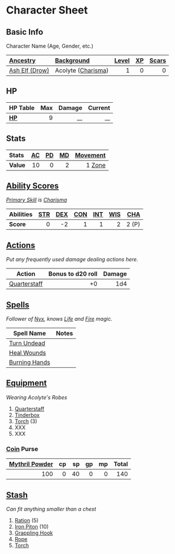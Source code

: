 # Character Sheet

## Basic Info

Character Name (Age, Gender, etc.)

| [Ancestry](../../Player%20Characters/Ancenstries/Ancestry.md)                                  | [Background](../../Player%20Characters/Backgrounds/Background.md)                  | [Level](../../Player%20Characters/Progression/Level.md) | [XP](../../Player%20Characters/Progression/Experience%20Points.md) | [Scars](../../Player%20Characters/Progression/Scars.md) |
| :--------------------------------------------------------------------------------------------- | :--------------------------------------------------------------------------------- | ---------------------------------------------------------------: | --------------------------------------------------------------------------: | ---------------------------------------------------------------: |
| [Ash Elf (Drow)](../../Player%20Characters/Ancenstries/The%20People%20of%20Mithrinia/Elves.md) | Acolyte ([Charisma](../../Player%20Characters/The%20Ability%20Scores/Charisma.md)) |                                                                1 |                                                                           0 |                                                                0 |

## HP

| **HP Table**                                                             | Max | Damage | Current |
| :----------------------------------------------------------------------- | --: | -----: | ------: |
| **[HP](../../Player%20Characters/Derived%20Statistics/Hit%20Points.md)** |   9 |     __ |      __ |

## Stats

| Stats     | [AC](../../Player%20Characters/Derived%20Statistics/Armor%20Class.md) | [PD](../../Player%20Characters/Derived%20Statistics/Physical%20Defense.md) | [MD](../../Player%20Characters/Derived%20Statistics/Mental%20Defense.md) |      [Movement](../../Game%20Procedures/Combat/Movement.md) |
| :-------- | --------------------------------------------------------------------: | -------------------------------------------------------------------------: | -----------------------------------------------------------------------: | ----------------------------------------------------------: |
| **Value** |                                                                    10 |                                                                          0 |                                                                        2 | 1 [Zone](../../Game%20Procedures/Core%20Procedures/Zone.md) |

## [Ability Scores](../../Player%20Characters/The%20Ability%20Scores/Ability%20Scores.md)

*[Primary Skill](../../Player%20Characters/Backgrounds/Primary%20Skill.md) is [Charisma](../../Player%20Characters/The%20Ability%20Scores/Charisma.md)*

| Abilities | [STR](../../Player%20Characters/The%20Ability%20Scores/Strength.md) | [DEX](../../Player%20Characters/The%20Ability%20Scores/Dexterity.md) | [CON](../../Player%20Characters/The%20Ability%20Scores/Constitution.md) | [INT](../../Player%20Characters/The%20Ability%20Scores/Intelligence.md) | [WIS](../../Player%20Characters/The%20Ability%20Scores/Wisdom.md)<br> | [CHA](../../Player%20Characters/The%20Ability%20Scores/Charisma.md)<br> |
| :-------- | ------------------------------------------------------------------: | -------------------------------------------------------------------: | ----------------------------------------------------------------------: | ----------------------------------------------------------------------: | --------------------------------------------------------------------: | ----------------------------------------------------------------------: |
| **Score** |                                                                   0 |                                                                   -2 |                                                                       1 |                                                                       1 |                                                                     2 |                                                                   2 (P) |

## [Actions](../../Game%20Procedures/Core%20Procedures/Action.md)

*Put any frequently used damage dealing actions here.*

| Action                                                                                      | Bonus to d20 roll | Damage |
| ------------------------------------------------------------------------------------------- | ----------------: | -----: |
| [Quarterstaff](../../Items%20and%20Gear/Weapons/Melee%20Weapons/Small%20Simple%20Weapon.md) |                +0 |    1d4 |

## [Spells](../../Magic/Spells.md)

*Follower of [Nyx](../Mithrinian%20Pantheons/Mithrinian%20Deities/Nyx.md), knows [Life](../../Magic/Spells/Spell%20Domains/Life.md) and [Fire](../../Magic/Spells/Spell%20Domains/Fire.md) magic.*

| Spell Name                                                                           | Notes |
| ------------------------------------------------------------------------------------ | ----- |
| [Turn Undead](../../Magic/Spells/Spells%20by%20Level/Level%201/Turn%20Undead.md)     |       |
| [Heal Wounds](../../Magic/Spells/Spells%20by%20Level/Level%201/Heal%20Wounds.md)     |       |
| [Burning Hands](../../Magic/Spells/Spells%20by%20Level/Level%201/Burning%20Hands.md) |       |

## [Equipment](../../Player%20Characters/Inventory/Equipment.md)

*Wearing Acolyte's Robes*
1. [Quarterstaff](../../Items%20and%20Gear/Weapons/Melee%20Weapons/Small%20Simple%20Weapon.md)
2. [Tinderbox](../../Items%20and%20Gear/Gear/10%20Coins/Tinderbox.md)
3. [Torch](../../Items%20and%20Gear/Gear/1%20Coin/Torch.md) (3)
4. XXX
5. XXX

### [Coin](../Economy/Coins.md) Purse

| [Mythril Powder](../../Magic/Spellcasting/Mythril.md) |  cp |  sp |  gp |  mp | Total |
| ----------------------------------------------------------: | --: | --: | --: | --: | ----: |
|                                                         100 |   0 |  40 |   0 |   0 |   140 |

## [Stash](../../Player%20Characters/Inventory/Stash.md)

*Can fit anything smaller than a chest*

1. [Ration](../../Items%20and%20Gear/Gear/1%20Coin/Ration.md) (5)
2. [Iron Piton](../../Items%20and%20Gear/Gear/10%20Coins/Iron%20Piton.md) (10)
3. [Grappling Hook](../../Items%20and%20Gear/Gear/25%20Coins/Grappling%20Hook.md)
4. [Rope](../../Items%20and%20Gear/Gear/50%20Coins/Rope.md)
5. [Torch](../../Items%20and%20Gear/Gear/1%20Coin/Torch.md)
